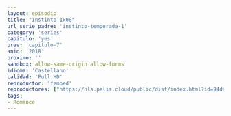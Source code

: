 ```yaml
---
layout: episodio
title: "Instinto 1x08"
url_serie_padre: 'instinto-temporada-1'
category: 'series'
capitulo: 'yes'
prev: 'capitulo-7'
anio: '2018'
proximo: ''
sandbox: allow-same-origin allow-forms
idioma: 'Castellano'
calidad: 'Full HD'
reproductor: 'fembed'
reproductores: ["https://hls.pelis.cloud/public/dist/index.html?id=94da23c55d5d168ac9b5f28e32304652"]
tags:
- Romance
---
```











